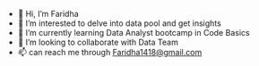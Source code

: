 - 👋 Hi, I’m Faridha
- 👀 I’m interested to delve into data pool and get insights
- 🌱 I’m currently learning Data Analyst bootcamp in Code Basics 
- 💞️ I’m looking to collaborate with Data Team
- 📫 can reach me through Faridha1418@gmail.com

<!---
FaridhaF/FaridhaF is a ✨ special ✨ repository because its `README.md` (this file) appears on your GitHub profile.
You can click the Preview link to take a look at your changes.
--->
